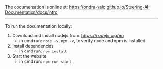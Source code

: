 The documentation is online at: 
https://ondra-vaic.github.io/Steering-AI-Documentation/docs/intro

-------------------------------------------------------------------
To run the documentation locally:

1) Download and install nodejs from: https://nodejs.org/en
   - in cmd run: `node -v`, `npm -v`, to verify node and npm is installed
2) Install dependencies
   - in cmd run: `npm install`
3) Start the website 
   - in cmd run: `npm run start`